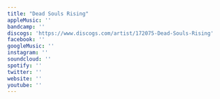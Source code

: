 ```yaml
---
title: "Dead Souls Rising"
appleMusic: ''
bandcamp: ''
discogs: 'https://www.discogs.com/artist/172075-Dead-Souls-Rising'
facebook: ''
googleMusic: ''
instagram: ''
soundcloud: ''
spotify: ''
twitter: ''
website: ''
youtube: ''
---
```

